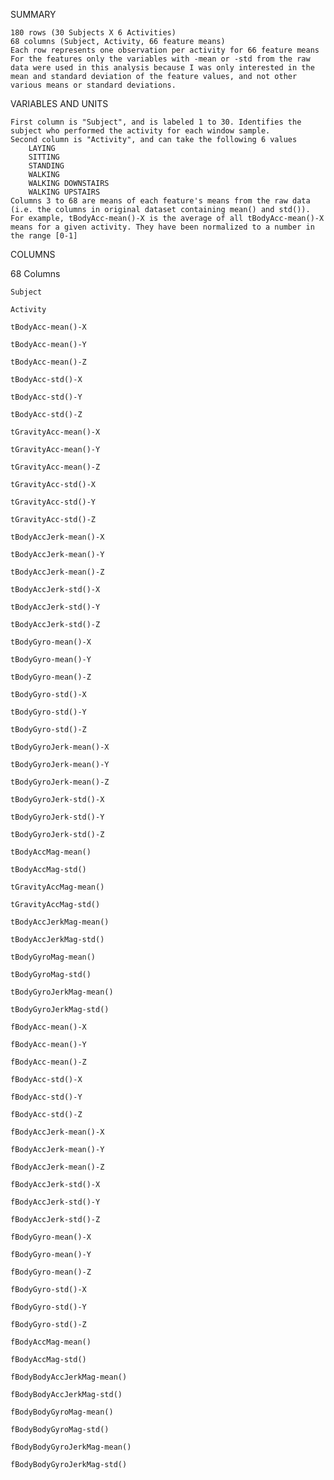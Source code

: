 SUMMARY

    180 rows (30 Subjects X 6 Activities)
    68 columns (Subject, Activity, 66 feature means)
    Each row represents one observation per activity for 66 feature means
    For the features only the variables with -mean or -std from the raw data were used in this analysis because I was only interested in the mean and standard deviation of the feature values, and not other various means or standard deviations.

VARIABLES AND UNITS

    First column is "Subject", and is labeled 1 to 30. Identifies the subject who performed the activity for each window sample.
    Second column is "Activity", and can take the following 6 values
        LAYING
        SITTING
        STANDING
        WALKING
        WALKING DOWNSTAIRS
        WALKING UPSTAIRS
    Columns 3 to 68 are means of each feature's means from the raw data (i.e. the columns in original dataset containing mean() and std()). For example, tBodyAcc-mean()-X is the average of all tBodyAcc-mean()-X means for a given activity. They have been normalized to a number in the range [0-1]

COLUMNS

68 Columns

    Subject

    Activity

    tBodyAcc-mean()-X

    tBodyAcc-mean()-Y

    tBodyAcc-mean()-Z

    tBodyAcc-std()-X

    tBodyAcc-std()-Y

    tBodyAcc-std()-Z

    tGravityAcc-mean()-X

    tGravityAcc-mean()-Y

    tGravityAcc-mean()-Z

    tGravityAcc-std()-X

    tGravityAcc-std()-Y

    tGravityAcc-std()-Z

    tBodyAccJerk-mean()-X

    tBodyAccJerk-mean()-Y

    tBodyAccJerk-mean()-Z

    tBodyAccJerk-std()-X

    tBodyAccJerk-std()-Y

    tBodyAccJerk-std()-Z

    tBodyGyro-mean()-X

    tBodyGyro-mean()-Y

    tBodyGyro-mean()-Z

    tBodyGyro-std()-X

    tBodyGyro-std()-Y

    tBodyGyro-std()-Z

    tBodyGyroJerk-mean()-X

    tBodyGyroJerk-mean()-Y

    tBodyGyroJerk-mean()-Z

    tBodyGyroJerk-std()-X

    tBodyGyroJerk-std()-Y

    tBodyGyroJerk-std()-Z

    tBodyAccMag-mean()

    tBodyAccMag-std()

    tGravityAccMag-mean()

    tGravityAccMag-std()

    tBodyAccJerkMag-mean()

    tBodyAccJerkMag-std()

    tBodyGyroMag-mean()

    tBodyGyroMag-std()

    tBodyGyroJerkMag-mean()

    tBodyGyroJerkMag-std()

    fBodyAcc-mean()-X

    fBodyAcc-mean()-Y

    fBodyAcc-mean()-Z

    fBodyAcc-std()-X

    fBodyAcc-std()-Y

    fBodyAcc-std()-Z

    fBodyAccJerk-mean()-X

    fBodyAccJerk-mean()-Y

    fBodyAccJerk-mean()-Z

    fBodyAccJerk-std()-X

    fBodyAccJerk-std()-Y

    fBodyAccJerk-std()-Z

    fBodyGyro-mean()-X

    fBodyGyro-mean()-Y

    fBodyGyro-mean()-Z

    fBodyGyro-std()-X

    fBodyGyro-std()-Y

    fBodyGyro-std()-Z

    fBodyAccMag-mean()

    fBodyAccMag-std()

    fBodyBodyAccJerkMag-mean()

    fBodyBodyAccJerkMag-std()

    fBodyBodyGyroMag-mean()

    fBodyBodyGyroMag-std()

    fBodyBodyGyroJerkMag-mean()

    fBodyBodyGyroJerkMag-std()
